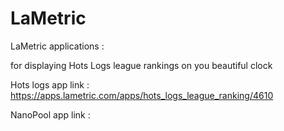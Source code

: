 # LaMetric
LaMetric applications :

 for displaying Hots Logs league rankings on you beautiful clock

Hots logs app link :
https://apps.lametric.com/apps/hots_logs_league_ranking/4610

NanoPool app link :

